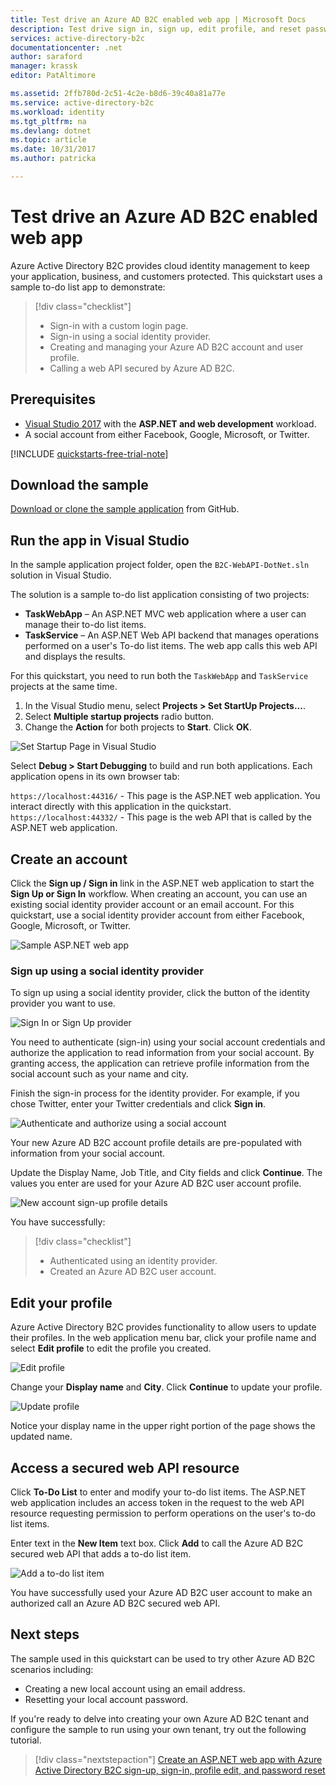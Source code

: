 ```yaml
---
title: Test drive an Azure AD B2C enabled web app | Microsoft Docs
description: Test drive sign in, sign up, edit profile, and reset password user journeys using a test Azure AD B2C environment
services: active-directory-b2c
documentationcenter: .net
author: saraford
manager: krassk
editor: PatAltimore

ms.assetid: 2ffb780d-2c51-4c2e-b8d6-39c40a81a77e
ms.service: active-directory-b2c
ms.workload: identity
ms.tgt_pltfrm: na
ms.devlang: dotnet
ms.topic: article
ms.date: 10/31/2017
ms.author: patricka

---
```

# Test drive an Azure AD B2C enabled web app

Azure Active Directory B2C provides cloud identity management to keep your application, business, and customers protected. This quickstart uses a sample to-do list app to demonstrate:

> [!div class="checklist"]
> * Sign-in with a custom login page.
> * Sign-in using a social identity provider.
> * Creating and managing your Azure AD B2C account and user profile.
> * Calling a web API secured by Azure AD B2C.

## Prerequisites

* [Visual Studio 2017](https://www.visualstudio.com/downloads/) with the **ASP.NET and web development** workload. 
* A social account from either Facebook, Google, Microsoft, or Twitter.

[!INCLUDE [quickstarts-free-trial-note](../../includes/quickstarts-free-trial-note.md)]

## Download the sample

[Download or clone the sample application](https://github.com/Azure-Samples/active-directory-b2c-dotnet-webapp-and-webapi) from GitHub.

## Run the app in Visual Studio

In the sample application project folder, open the `B2C-WebAPI-DotNet.sln` solution in Visual Studio. 

The solution is a sample to-do list application consisting of two projects:

* **TaskWebApp** – An ASP.NET MVC web application where a user can manage their to-do list items.  
* **TaskService** – An ASP.NET Web API backend that manages operations performed on a user's To-do list items. The web app calls this web API and displays the results.

For this quickstart, you need to run both the `TaskWebApp` and `TaskService` projects at the same time. 

1. In the Visual Studio menu, select **Projects > Set StartUp Projects...**. 
2. Select **Multiple startup projects** radio button.
3. Change the **Action** for both projects to **Start**. Click **OK**.

![Set Startup Page in Visual Studio](media/active-directory-b2c-quickstarts-web-app/setup-startup-projects.png)

Select **Debug > Start Debugging** to build and run both applications. Each application opens in its own browser tab:

`https://localhost:44316/` - This page is the ASP.NET web application. You interact directly with this application in the quickstart.
`https://localhost:44332/` - This page is the web API that is called by the ASP.NET web application.

## Create an account

Click the **Sign up / Sign in** link in the ASP.NET web application to start the **Sign Up or Sign In** workflow. When creating an account, you can use an existing social identity provider account or an email account. For this quickstart, use a social identity provider account from either Facebook, Google, Microsoft, or Twitter.

![Sample ASP.NET web app](media/active-directory-b2c-quickstarts-web-app/web-app-sign-in.png)

### Sign up using a social identity provider

To sign up using a social identity provider, click the button of the identity provider you want to use. 

![Sign In or Sign Up provider](media/active-directory-b2c-quickstarts-web-app/sign-in-or-sign-up-web.png)

You need to authenticate (sign-in) using your social account credentials and authorize the application to read information from your social account. By granting access, the application can retrieve profile information from the social account such as your name and city. 

Finish the sign-in process for the identity provider. For example, if you chose Twitter, enter your Twitter credentials and click **Sign in**.

![Authenticate and authorize using a social account](media/active-directory-b2c-quickstarts-web-app/twitter-authenticate-authorize-web.png)

Your new Azure AD B2C account profile details are pre-populated with information from your social account.

Update the Display Name, Job Title, and City fields and click **Continue**.  The values you enter are used for your Azure AD B2C user account profile.

![New account sign-up profile details](media/active-directory-b2c-quickstarts-web-app/new-account-sign-up-profile-details-web.png)

You have successfully:

> [!div class="checklist"]
> * Authenticated using an identity provider.
> * Created an Azure AD B2C user account. 

## Edit your profile

Azure Active Directory B2C provides functionality to allow users to update their profiles. In the web application menu bar, click your profile name and select **Edit profile** to edit the profile you created.

![Edit profile](media/active-directory-b2c-quickstarts-web-app/edit-profile-web.png)

Change your **Display name** and **City**.  Click **Continue** to update your profile.

![Update profile](media/active-directory-b2c-quickstarts-web-app/update-profile-web.png)

Notice your display name in the upper right portion of the page shows the updated name. 

## Access a secured web API resource

Click **To-Do List** to enter and modify your to-do list items. The ASP.NET web application includes an access token in the request to the web API resource requesting permission to perform operations on the user's to-do list items. 

Enter text in the **New Item** text box. Click **Add** to call the Azure AD B2C secured web API that adds a to-do list item.

![Add a to-do list item](media/active-directory-b2c-quickstarts-web-app/add-todo-item-web.png)

You have successfully used your Azure AD B2C user account to make an authorized call an Azure AD B2C secured web API.

## Next steps

The sample used in this quickstart can be used to try other Azure AD B2C scenarios including:

* Creating a new local account using an email address.
* Resetting your local account password.

If you're ready to delve into creating your own Azure AD B2C tenant and configure the sample to run using your own tenant, try out the following tutorial.

> [!div class="nextstepaction"]
> [Create an ASP.NET web app with Azure Active Directory B2C sign-up, sign-in, profile edit, and password reset](active-directory-b2c-devquickstarts-web-dotnet-susi.md)